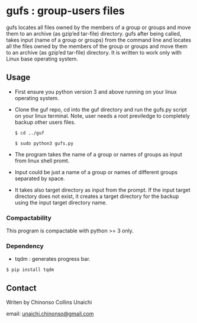 # gufs : group-users files

gufs locates all files owned by the members of a group or groups and move them to an archive (as gzip’ed tar-file) directory.
gufs after being called, takes input (name of a group or groups) from the command line and locates all the files owned by the members of the group or groups and move them to an archive (as gzip’ed tar-file) directory. It is written to work only with Linux base operating system.

## Usage

* First ensure you python version 3 and above running on your linux operating system.

* Clone the guf repo, cd into the guf directory and run the  gufs.py script on your linux terminal. Note, user needs a root previledge to completely backup other users files.

    ``` 
    $ cd ../guf

    $ sudo python3 gufs.py
    ```

* The program takes the name of a group or names of groups as input from linux shell promt.

* Input could be just a name of a group or names of different groups separated by space.

* It takes also target directory as input from the prompt. If the input target directory does not exist, it creates a target directory for the backup using the input target directory name.

### Compactability

This program is compactable with python >= 3 only.

### Dependency

* tqdm : generates progress bar.

```
$ pip install tqdm
```

## Contact

Writen by Chinonso Collins Unaichi

email: unaichi.chinonso@gmail.com

